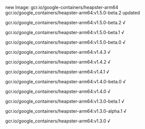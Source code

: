new Image: gcr.io/google-containers/heapster-arm64
gcr.io/google_containers/heapster-arm64:v1.5.0-beta.2 updated 

gcr.io/google_containers/heapster-arm64:v1.5.0-beta.2 √

gcr.io/google_containers/heapster-arm64:v1.5.0-beta.1 √

gcr.io/google_containers/heapster-arm64:v1.5.0-beta.0 √

gcr.io/google_containers/heapster-arm64:v1.4.3 √

gcr.io/google_containers/heapster-arm64:v1.4.2 √

gcr.io/google_containers/heapster-arm64:v1.4.1 √

gcr.io/google_containers/heapster-arm64:v1.4.0-beta.0 √

gcr.io/google_containers/heapster-arm64:v1.4.0 √

gcr.io/google_containers/heapster-arm64:v1.3.0-beta.1 √

gcr.io/google_containers/heapster-arm64:v1.3.0-alpha.1 √

gcr.io/google_containers/heapster-arm64:v1.3.0 √

